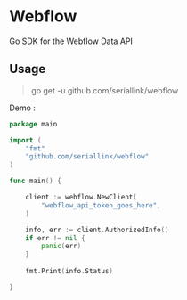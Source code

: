 # Webflow
Go SDK for the Webflow Data API

Usage
-------------

> go get -u github.com/seriallink/webflow

Demo :
```go
package main

import (
    "fmt"
    "github.com/seriallink/webflow"
)

func main() {

    client := webflow.NewClient(
        "webflow_api_token_goes_here",
    )

    info, err := client.AuthorizedInfo()
    if err != nil {
        panic(err)
    }
    
    fmt.Print(info.Status)

}
```
